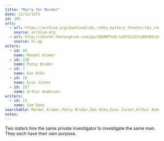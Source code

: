 ```yaml
---
title: "Marry for Murder"
date: 12/12/1975
id: 395
urls: 
  - url: https://archive.org/download/cbs_radio_mystery_theater/cbs_radio_mystery_theater-0351-0400.zip/cbs_radio_mystery_theater-0351-0400%2Fcbsrmt_0395_marry_for_murder.mp3
    source: archive-org
  - url: http://cbsrmt.thelongtrek.com/pp/CBSRMT%20-%20751212%200395%20Marry%20for%20Murder_pp.mp3
    source: kl-pp
actors:  
  - id: 49
    name: Mandel Kramer  
  - id: 230
    name: Patsy Bruder  
  - id: 7
    name: Dan Ocko  
  - id: 10
    name: Evie Juster  
  - id: 257
    name: Arthur Anderson
writers:  
  - id: 13
    name: Sam Dann
searchable: Mandel Kramer,Patsy Bruder,Dan Ocko,Evie Juster,Arthur Anderson Sam Dann
notes:  
---
```

Two sisters hire the same private investigator to investigate the same man. They each have their own purpose.